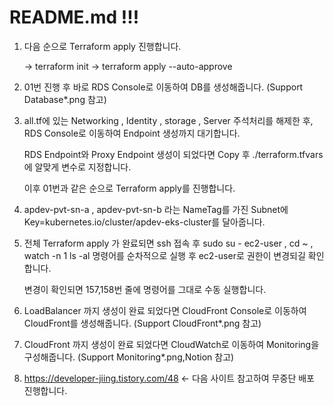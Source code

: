 # README.md !!!

01. 다음 순으로 Terraform apply 진행합니다.

    -> terraform init -> terraform apply --auto-approve

02. 01번 진행 후 바로 RDS Console로 이동하여 DB를 생성해줍니다. (Support Database*.png 참고)

03. all.tf에 있는 Networking , Identity , storage , Server 주석처리를 해제한 후, RDS Console로 이동하여 Endpoint 생성까지 대기합니다.

    RDS Endpoint와 Proxy Endpoint 생성이 되었다면 Copy 후 ./terraform.tfvars에 알맞게 변수로 지정합니다.

    이후 01번과 같은 순으로 Terraform apply를 진행합니다.

04. apdev-pvt-sn-a , apdev-pvt-sn-b 라는 NameTag를 가진 Subnet에 Key=kubernetes.io/cluster/apdev-eks-cluster를 달아줍니다.

05. 전체 Terraform apply 가 완료되면 ssh 접속 후 sudo su - ec2-user , cd ~ , watch -n 1 ls -al 명령어를 순차적으로 실행 후 ec2-user로 권한이 변경되길 확인합니다.

    변경이 확인되면 157,158번 줄에 명령어를 그대로 수동 실행합니다.

06. LoadBalancer 까지 생성이 완료 되었다면 CloudFront Console로 이동하여 CloudFront를 생성해줍니다. (Support CloudFront*.png 참고)

07. CloudFront 까지 생성이 완료 되었다면 CloudWatch로 이동하여 Monitoring을 구성해줍니다. (Support Monitoring*.png,Notion 참고)

08. https://developer-jiing.tistory.com/48 <- 다음 사이트 참고하여 무중단 배포 진행합니다.